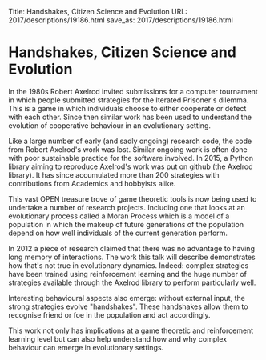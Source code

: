 Title: Handshakes, Citizen Science and Evolution
URL: 2017/descriptions/19186.html
save_as: 2017/descriptions/19186.html

# Handshakes, Citizen Science and Evolution

In the 1980s Robert Axelrod invited submissions for a computer tournament in
which people submitted strategies for the Iterated Prisoner's dilemma. This
is a game in which individuals choose to either cooperate or defect
with each other. Since then similar work has been used to understand the
evolution of cooperative behaviour in an evolutionary setting.

Like a large number of early (and sadly ongoing) research code, the code from
Robert Axelrod's work was lost. Similar ongoing work is often done with poor
sustainable practice for the software involved. In 2015, a Python library aiming
to reproduce Axelrod's work was put on github (the Axelrod library). It has
since accumulated more than 200 strategies with contributions from Academics and
hobbyists alike.

This vast OPEN treasure trove of game theoretic tools is now being used to
undertake a number of research projects. Including one that looks at an
evolutionary process called a Moran Process which is a model of a population in
which the makeup of future generations of the population depend on how well
individuals of the current generation perform.

In 2012 a piece of research claimed that there was no advantage to having long
memory of interactions. The work this talk will describe demonstrates how that's
not true in evolutionary dynamics. Indeed: complex strategies have been trained
using reinforcement learning and the huge number of strategies available through
the Axelrod library to perform particularly well.

Interesting behavioural aspects also emerge: without external input, the strong
strategies evolve "handshakes". These handshakes allow them to recognise friend
or foe in the population and act accordingly.

This work not only has implications at a game theoretic and reinforcement
learning level but can also help
understand how and why complex behaviour can emerge in evolutionary settings.
